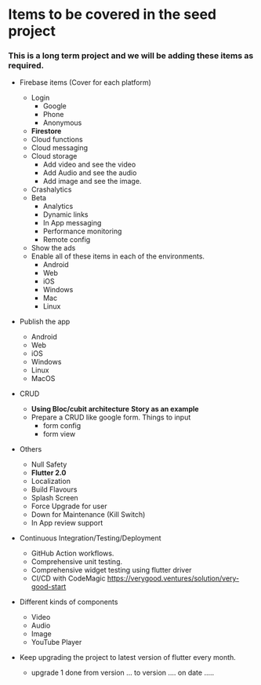 # Items to be covered in the seed project

### This is a long term project and we will be adding these items as required.

* Firebase items (Cover for each platform)
    * Login
        * Google
        * Phone
        * Anonymous
    * **Firestore**
    * Cloud functions
    * Cloud messaging
    * Cloud storage
        * Add video and see the video
        * Add Audio and see the audio
        * Add image and see the image.
    * Crashalytics
    * Beta
        * Analytics
        * Dynamic links
        * In App messaging
        * Performance monitoring
        * Remote config
    * Show the ads
    * Enable all of these items in each of the environments.
        * Android
        * Web
        * iOS
        * Windows
        * Mac
        * Linux
* Publish the app
    * Android
    * Web
    * iOS
    * Windows
    * Linux
    * MacOS
* CRUD
    * **Using Bloc/cubit architecture**
        **Story as an example**
    * Prepare a CRUD like google form. Things to input
        * form config
        * form view
* Others
    * Null Safety
    * **Flutter 2.0**
    * Localization
    * Build Flavours
    * Splash Screen
    * Force Upgrade for user
    * Down for Maintenance (Kill Switch)
    * In App review support
* Continuous Integration/Testing/Deployment
    * GitHub Action workflows.
    * Comprehensive unit testing.
    * Comprehensive widget testing using flutter driver
    * CI/CD with CodeMagic https://verygood.ventures/solution/very-good-start
* Different kinds of components
    * Video
    * Audio
    * Image
    * YouTube Player
    

* Keep upgrading the project to latest version of flutter every month.
    * upgrade 1 done from version ... to version .... on date .....


    
    
